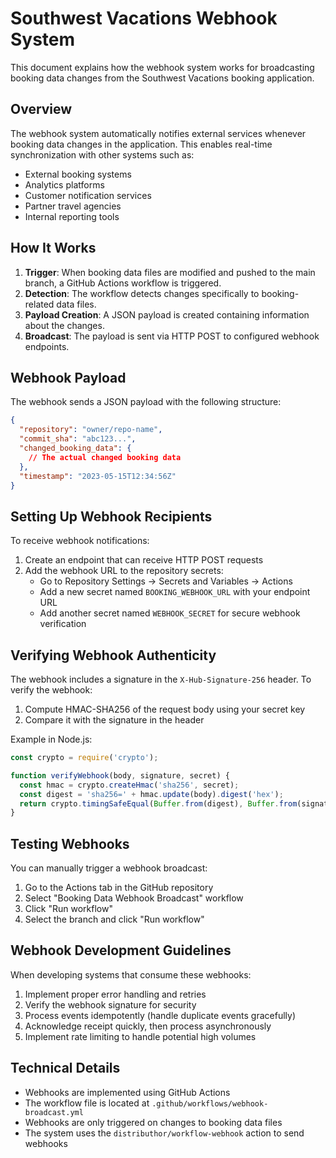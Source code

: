 # Southwest Vacations Webhook System

This document explains how the webhook system works for broadcasting booking data changes from the Southwest Vacations booking application.

## Overview

The webhook system automatically notifies external services whenever booking data changes in the application. This enables real-time synchronization with other systems such as:

- External booking systems
- Analytics platforms
- Customer notification services
- Partner travel agencies
- Internal reporting tools

## How It Works

1. **Trigger**: When booking data files are modified and pushed to the main branch, a GitHub Actions workflow is triggered.
2. **Detection**: The workflow detects changes specifically to booking-related data files.
3. **Payload Creation**: A JSON payload is created containing information about the changes.
4. **Broadcast**: The payload is sent via HTTP POST to configured webhook endpoints.

## Webhook Payload

The webhook sends a JSON payload with the following structure:

```json
{
  "repository": "owner/repo-name",
  "commit_sha": "abc123...",
  "changed_booking_data": {
    // The actual changed booking data
  },
  "timestamp": "2023-05-15T12:34:56Z"
}
```

## Setting Up Webhook Recipients

To receive webhook notifications:

1. Create an endpoint that can receive HTTP POST requests
2. Add the webhook URL to the repository secrets:
   - Go to Repository Settings → Secrets and Variables → Actions
   - Add a new secret named `BOOKING_WEBHOOK_URL` with your endpoint URL
   - Add another secret named `WEBHOOK_SECRET` for secure webhook verification

## Verifying Webhook Authenticity

The webhook includes a signature in the `X-Hub-Signature-256` header. To verify the webhook:

1. Compute HMAC-SHA256 of the request body using your secret key
2. Compare it with the signature in the header

Example in Node.js:

```javascript
const crypto = require('crypto');

function verifyWebhook(body, signature, secret) {
  const hmac = crypto.createHmac('sha256', secret);
  const digest = 'sha256=' + hmac.update(body).digest('hex');
  return crypto.timingSafeEqual(Buffer.from(digest), Buffer.from(signature));
}
```

## Testing Webhooks

You can manually trigger a webhook broadcast:

1. Go to the Actions tab in the GitHub repository
2. Select "Booking Data Webhook Broadcast" workflow
3. Click "Run workflow"
4. Select the branch and click "Run workflow"

## Webhook Development Guidelines

When developing systems that consume these webhooks:

1. Implement proper error handling and retries
2. Verify the webhook signature for security
3. Process events idempotently (handle duplicate events gracefully)
4. Acknowledge receipt quickly, then process asynchronously
5. Implement rate limiting to handle potential high volumes

## Technical Details

- Webhooks are implemented using GitHub Actions
- The workflow file is located at `.github/workflows/webhook-broadcast.yml`
- Webhooks are only triggered on changes to booking data files
- The system uses the `distributhor/workflow-webhook` action to send webhooks 